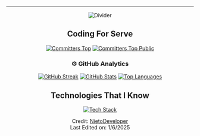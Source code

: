 ---
<div align="center">

![Divider](https://user-images.githubusercontent.com/73097560/115834477-dbab4500-a447-11eb-908a-139a6edaec5c.gif)

## Coding For Serve

[![Committers Top](https://user-badge.committers.top/colombia/NietoDeveloper.svg)](https://user-badge.committers.top/colombia/NietoDeveloper)
[![Committers Top Public](https://user-badge.committers.top/colombia_public/NietoDeveloper.svg)](https://user-badge.committers.top/colombia_public/NietoDeveloper)

### ⚙️ GitHub Analytics

[![GitHub Streak](https://github-readme-streak-stats.herokuapp.com?user=NietoDeveloper&theme=react)](https://git.io/streak-stats)
[![GitHub Stats](https://github-readme-stats.vercel.app/api?username=NietoDeveloper&show_icons=true&theme=dark)](https://github-readme-stats.vercel.app)
[![Top Languages](https://github-readme-stats-eight-theta.vercel.app/api/top-langs/?username=NietoDeveloper&layout=compact&langs_count=8&theme=dark)](https://github-readme-stats-eight-theta.vercel.app)

## Technologies That I Know

[![Tech Stack](https://skillicons.dev/icons?i=git,aws,css,docker,postgres,express,firebase,github,html,js,materialui,mongodb,mysql,nextjs,nodejs,postman,vite,npm,react,tailwind,bootstrap,vscode,astro,powershell)](https://skillicons.dev)

Credit: [NietoDeveloper](https://github.com/NietoDeveloper)  
Last Edited on: 1/6/2025

</div>
